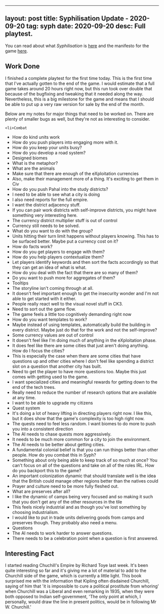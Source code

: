 
---
layout: post
title: Syphilisation Update - 2020-09-20
tag: syph
date: 2020-09-20
desc: Full playtest.
---


You can read about what *Syphilisation* is [here](/blog/syph/announce) and the manifesto for the game [here](/blog/syph/newManifesto).

## Work Done

I finished a complete playtest for the first time today. This is the first time that I've actually gotten to the end of the game. I would estimate that a full game takes around 20 hours right now, but this run took over double that because of the bugfixing and tweaking that it needed along the way. Nevertheless, this is a big milestone for the game and means that I should be able to put up a very raw version for sale by the end of the month.


Below are my notes for major things that need to be worked on. There are plenty of smaller bugs as well, but they're not as interesting to consider.



    <li>Combat
- How do kind units work
- How do you push players into engaging more with it.
- How do you keep your units busy?
- How do you develop a road system?</li>
    <li>Designed biomes
- What is the metaphor?
- What are the animals
- Make sure that there are enough of the eXploitation currencies
- Also, make their management more of a thing. It's exciting to get them in Civ
- How do you push Pahal into the study districts?</li>
    <li>I need to be able to see what a city is doing
- I also need reports for the full empire.</li>
    <li>I want the district adjacency stuff.
- If you can pair work districts with self-improve districts, you might have something very interesting here.
- The currency district multiplier stuff is out of control</li>
    <li>Currency still needs to be solved.
- What do you want to do with the group?
- Units hitting their turn limit happens without players knowing. This has to be surfaced better. Maybe put a currency cost on it?</li>
    <li>How do facts work?
- How do you get players to engage with them?
- How do you help players contextualize them?
- Let players identify keywords and then sort the facts accordingly so that they can get an idea of what is what.
- How do you deal with the fact that there are so many of them?
- Do you want to push more for aggregates of them?</li>
- Tooltips
    <li>The storyline isn't coming through at all.
- It doesn't feel important enough to get the insecurity wonder and I'm not able to get started with it either.
- People really react well to the visual novel stuff in CK3.</li>
    <li>Need to sort out the game flow.
- The game feels a little too cognitively demanding right now
        <li>How do you want templates to work?
- Maybe instead of using templates, automatically build the building in every district. Maybe just do that for the work and not the self-improve?</li>
- Some currency values are out of control
        <li>It doesn't feel like I'm doing much of anything in the eXploitation phase.
- It does feel like there are some cities that just aren't doing anything. How do I focus the cities?
- This is especially the case when there are some cities that have questions up and other cities where I don't feel like spending a district slot on a question that another city has built.
- Need to get the player to have more questions too. Maybe this just comes with getting used to the game.
- I want specialized cities and meaningful rewards for getting down to the end of the tech trees.</li>
- Really need to reduce the number of research options that are available at any time.
- I want to be able to upgrade my citizens</li>
    <li>Quest system
- It's doing a lot of heavy lifting in directing players right now. I like this, but it does show that the game's complexity is too high right now.
- The quests need to feel less random. I want biomes to do more to push you into a consistent direction
- The AI needs to chase quests more aggressively.
- It needs to be much more common for a city to join the environment.
- The AI needs to be better about getting cities.</li>
    <li>A fundamental colonial belief is that you can run things better than other people. How do you combat this in Syph?
- Something about only being able to keep track of so much at once? You can't focus on all of the questions and take on all of the roles IRL. How do you backport this to the game?
- An important colonization dynamic that should translate well is the idea that the British could manage other regions better than the natives could</li>
    <li>Prayer and culture need to be more fully fleshed out.
- What are preserves after all?
        <li>I like the dynamic of camps being very focused and so making it such that you don't get any of the other resources in the tile
- This feels nicely industrial and as though you've lost something by choosing industrialism.
- I would like to put in trade units delivering goods from camps and preserves though. They probably also need a menu.</li></li>
    <li>Questions
- The AI needs to work harder to answer questions.
- There needs to be a celebration point when a question is first answered.</li>


## Interesting Fact

I started reading Chuchill's Empire by Richard Toye last week. It's been quite interesting so far and it's giving me a lot of material to add to the Churchill side of the game, which is currently a little light. This book surprised me with the information that Kipling often disdained Churchill, saying of him that 'it is impossible to cure a political prostitute from whoring' when Churchill was a Liberal and even remarking in 1935, when they were both opposed to Indian self-government, 'The only point at which, I personally, would draw the line in present politics, would be in following Mr W. Churchill.'

